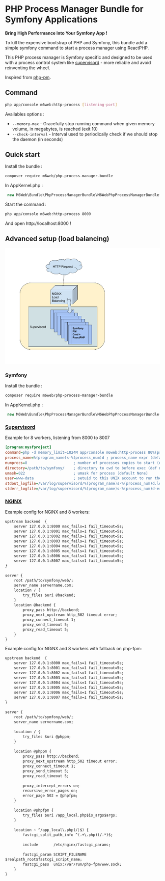 PHP Process Manager Bundle for Symfony Applications
===================================================

**Bring High Performance Into Your Symfony App !**

To kill the expensive bootstrap of PHP and Symfony, this bundle add a simple symfony command to start a process manager using ReactPHP.

This PHP process manager is Symfony specific and designed to be used with a process control system like [supervisord](http://supervisord.org/) - more reliable and avoid reinventing the wheel.

Inspired from [php-pm](https://github.com/php-pm/php-pm).

## Command

```bash
php app/console m6web:http-process [listening-port]
```

Availables options :

- `--memory-max` - Gracefully stop running command when given memory volume, in megabytes, is reached (exit 10)
- `--check-interval` - Interval used to periodically check if we should stop the daemon (in seconds)

## Quick start

Install the bundle :

```bash
composer require m6web/php-process-manager-bundle
```

In AppKernel.php :

```php
 new M6Web\Bundle\PhpProcessManagerBundle\M6WebPhpProcessManagerBundle(),
```

Start the command :

```bash
php app/console m6web:http-process 8000
```

And open http://localhost:8000 !

## Advanced setup (load balancing)

![Advanced setup (load balancing)](doc/PhpProcessManagerBundle.png)

### Symfony

Install the bundle :

```bash
composer require m6web/php-process-manager-bundle
```

In AppKernel.php :

```php
 new M6Web\Bundle\PhpProcessManagerBundle\M6WebPhpProcessManagerBundle(),
 ```

### [Supervisord](http://supervisord.org/)

Example for 8 workers, listening from 8000 to 8007

```ini
[program:mysfproject]
command=php -d memory_limit=1024M app/console m6web:http-process 80%(process_num)02d --env=dev --memory-max=768 --check-interval=60 ; the program (relative uses PATH, can take args)
process_name=%(program_name)s-%(process_num)d ; process_name expr (default %(program_name)s)
numprocs=8                     ; number of processes copies to start (def 1)
directory=/path/to/symfony/    ; directory to cwd to before exec (def no cwd)
umask=022                      ; umask for process (default None)
user=www-data                  ; setuid to this UNIX account to run the program
stdout_logfile=/var/log/supervisord/%(program_name)s-%(process_num)d.log              ; stdout log path, NONE for none; default AUTO
stderr_logfile=/var/log/supervisord/%(program_name)s-%(process_num)d-error.log        ; stderr log path, NONE for none; default AUTO
```

### [NGINX](https://www.nginx.com/resources/wiki/)

Example config for NGiNX and 8 workers:

```nginx
upstream backend  {
    server 127.0.0.1:8000 max_fails=1 fail_timeout=5s;
    server 127.0.0.1:8001 max_fails=1 fail_timeout=5s;
    server 127.0.0.1:8002 max_fails=1 fail_timeout=5s;
    server 127.0.0.1:8003 max_fails=1 fail_timeout=5s;
    server 127.0.0.1:8004 max_fails=1 fail_timeout=5s;
    server 127.0.0.1:8005 max_fails=1 fail_timeout=5s;
    server 127.0.0.1:8006 max_fails=1 fail_timeout=5s;
    server 127.0.0.1:8007 max_fails=1 fail_timeout=5s;
}

server {
    root /path/to/symfony/web/;
    server_name servername.com;
    location / {
        try_files $uri @backend;
    }
    location @backend {
        proxy_pass http://backend;
        proxy_next_upstream http_502 timeout error;
        proxy_connect_timeout 1;
        proxy_send_timeout 5;
        proxy_read_timeout 5;
    }
}
```

Example config for NGiNX and 8 workers with fallback on php-fpm:

```nginx
upstream backend  {
    server 127.0.0.1:8000 max_fails=1 fail_timeout=5s;
    server 127.0.0.1:8001 max_fails=1 fail_timeout=5s;
    server 127.0.0.1:8002 max_fails=1 fail_timeout=5s;
    server 127.0.0.1:8003 max_fails=1 fail_timeout=5s;
    server 127.0.0.1:8004 max_fails=1 fail_timeout=5s;
    server 127.0.0.1:8005 max_fails=1 fail_timeout=5s;
    server 127.0.0.1:8006 max_fails=1 fail_timeout=5s;
    server 127.0.0.1:8007 max_fails=1 fail_timeout=5s;
}

server {
    root /path/to/symfony/web/;
    server_name servername.com;

    location / {
        try_files $uri @phppm;
    }

    location @phppm {
        proxy_pass http://backend;
        proxy_next_upstream http_502 timeout error;
        proxy_connect_timeout 1;
        proxy_send_timeout 5;
        proxy_read_timeout 5;

        proxy_intercept_errors on;
        recursive_error_pages on;
        error_page 502 = @phpfpm;
    }

    location @phpfpm {
        try_files $uri /app_local.php$is_args$args;
    }

    location ~ ^/app_local\.php(/|$) {
        fastcgi_split_path_info ^(.+\.php)(/.*)$;

        include       /etc/nginx/fastcgi_params;

        fastcgi_param SCRIPT_FILENAME $realpath_root$fastcgi_script_name;
        fastcgi_pass  unix:/var/run/php-fpm/www.sock;
    }
}
```
